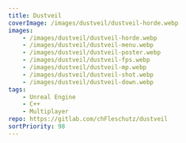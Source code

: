 ```yaml
---
title: Dustveil
coverImage: /images/dustveil/dustveil-horde.webp
images: 
    - /images/dustveil/dustveil-horde.webp
    - /images/dustveil/dustveil-menu.webp
    - /images/dustveil/dustveil-poster.webp
    - /images/dustveil/dustveil-fps.webp
    - /images/dustveil/dustveil-mp.webp
    - /images/dustveil/dustveil-shot.webp
    - /images/dustveil/dustveil-down.webp
tags: 
    - Unreal Engine
    - C++
    - Multiplayer
repo: https://gitlab.com/chFleschutz/dustveil
sortPriority: 98
---
```

